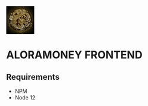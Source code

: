 <img align="center" src="/assets/logo.png" height="75" alt="ALORAMONEY" />
<br />

# ALORAMONEY FRONTEND

## Requirements
* NPM
* Node 12
